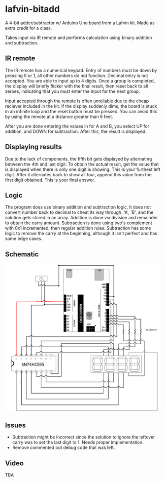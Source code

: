 # lafvin-bitadd

A 4-bit adder/subtractor w/ Arduino Uno board from a Lafvin kit. Made as extra credit for a class.

Takes input via IR remote and performs calculation using binary addition and subtraction.

## IR remote

The IR remote has a numerical keypad. Entry of numbers must be down by pressing 0 or 1, all other numbers do not function. Decimal entry is not accepted. You are able to input up to 4 digits. Once a group is completed, the display will briefly flicker with the final result, then reset back to all zeroes, indicating that you must enter the input for the next group.

Input accepted through the remote is often unreliable due to the cheap reciever included in the kit. If the display suddenly dims, the board is stuck in an infinite loop and the reset button must be pressed. You can avoid this by using the remote at a distance greater than 6 feet.

After you are done entering the values in for A and B, you select UP for addition, and DOWN for subtraction. After this, the result is displayed.

## Displaying results

Due to the lack of components, the fifth bit gets displayed by alternating between the 4th and last digit. To obtain the actual result, get the value that is displayed when there is only one digit is showing. This is your furthest left digit. After it alternates back to show all four, append this value from the first digit obtained. This is your final answer.

## Logic

The program does use binary addition and subtraction logic. It does not convert number back to decimal to cheat its way through. 'A', 'B', and the solution gets stored in an array. Addition is done via division and remainder to obtain the carry amount. Subtraction is done using two's complement with 0x1 incremented, then regular addition rules. Subtraction has some logic to remove the carry at the beginning, although it isn't perfect and has some edge cases.

## Schematic

![Schematic](schematic.png)

## Issues

* Subtraction might be incorrect since the solution to ignore the leftover carry was to set the last digit to 1. Needs proper implementation.
* Remove commented out debug code that was left.

## Video

TBA

